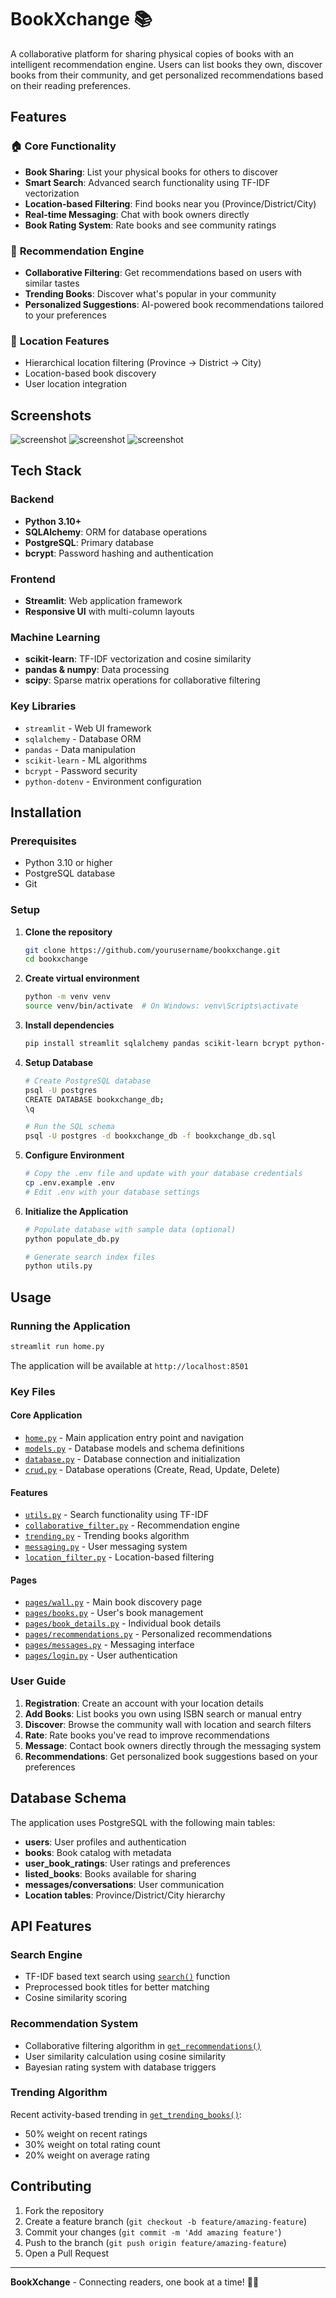 # BookXchange 📚

A collaborative platform for sharing physical copies of books with an intelligent recommendation engine. Users can list books they own, discover books from their community, and get personalized recommendations based on their reading preferences.

## Features

### 🏠 **Core Functionality**
- **Book Sharing**: List your physical books for others to discover
- **Smart Search**: Advanced search functionality using TF-IDF vectorization
- **Location-based Filtering**: Find books near you (Province/District/City)
- **Real-time Messaging**: Chat with book owners directly
- **Book Rating System**: Rate books and see community ratings

### 🤖 **Recommendation Engine**
- **Collaborative Filtering**: Get recommendations based on users with similar tastes
- **Trending Books**: Discover what's popular in your community
- **Personalized Suggestions**: AI-powered book recommendations tailored to your preferences

### 📍 **Location Features**
- Hierarchical location filtering (Province → District → City)
- Location-based book discovery
- User location integration

## Screenshots
![screenshot](screenshots/booxchange_1.png)
![screenshot](screenshots/booxchange_2.png)
![screenshot](screenshots/booxchange_3.png)
## Tech Stack

### **Backend**
- **Python 3.10+**
- **SQLAlchemy**: ORM for database operations
- **PostgreSQL**: Primary database
- **bcrypt**: Password hashing and authentication

### **Frontend**
- **Streamlit**: Web application framework
- **Responsive UI** with multi-column layouts

### **Machine Learning**
- **scikit-learn**: TF-IDF vectorization and cosine similarity
- **pandas & numpy**: Data processing
- **scipy**: Sparse matrix operations for collaborative filtering

### **Key Libraries**
- `streamlit` - Web UI framework
- `sqlalchemy` - Database ORM
- `pandas` - Data manipulation
- `scikit-learn` - ML algorithms
- `bcrypt` - Password security
- `python-dotenv` - Environment configuration

## Installation

### Prerequisites
- Python 3.10 or higher
- PostgreSQL database
- Git

### Setup

1. **Clone the repository**
   ```bash
   git clone https://github.com/yourusername/bookxchange.git
   cd bookxchange
   ```

2. **Create virtual environment**
   ```bash
   python -m venv venv
   source venv/bin/activate  # On Windows: venv\Scripts\activate
   ```

3. **Install dependencies**
   ```bash
   pip install streamlit sqlalchemy pandas scikit-learn bcrypt python-dotenv psycopg2-binary numpy scipy
   ```

4. **Setup Database**
   ```bash
   # Create PostgreSQL database
   psql -U postgres
   CREATE DATABASE bookxchange_db;
   \q
   
   # Run the SQL schema
   psql -U postgres -d bookxchange_db -f bookxchange_db.sql
   ```

5. **Configure Environment**
   ```bash
   # Copy the .env file and update with your database credentials
   cp .env.example .env
   # Edit .env with your database settings
   ```

6. **Initialize the Application**
   ```bash
   # Populate database with sample data (optional)
   python populate_db.py
   
   # Generate search index files
   python utils.py
   ```

## Usage

### Running the Application

```bash
streamlit run home.py
```

The application will be available at `http://localhost:8501`

### Key Files

#### **Core Application**
- [`home.py`](home.py) - Main application entry point and navigation
- [`models.py`](models.py) - Database models and schema definitions
- [`database.py`](database.py) - Database connection and initialization
- [`crud.py`](crud.py) - Database operations (Create, Read, Update, Delete)

#### **Features**
- [`utils.py`](utils.py) - Search functionality using TF-IDF
- [`collaborative_filter.py`](collaborative_filter.py) - Recommendation engine
- [`trending.py`](trending.py) - Trending books algorithm
- [`messaging.py`](messaging.py) - User messaging system
- [`location_filter.py`](location_filter.py) - Location-based filtering

#### **Pages**
- [`pages/wall.py`](pages/wall.py) - Main book discovery page
- [`pages/books.py`](pages/books.py) - User's book management
- [`pages/book_details.py`](pages/book_details.py) - Individual book details
- [`pages/recommendations.py`](pages/recommendations.py) - Personalized recommendations
- [`pages/messages.py`](pages/messages.py) - Messaging interface
- [`pages/login.py`](pages/login.py) - User authentication

### User Guide

1. **Registration**: Create an account with your location details
2. **Add Books**: List books you own using ISBN search or manual entry
3. **Discover**: Browse the community wall with location and search filters
4. **Rate**: Rate books you've read to improve recommendations
5. **Message**: Contact book owners directly through the messaging system
6. **Recommendations**: Get personalized book suggestions based on your preferences

## Database Schema

The application uses PostgreSQL with the following main tables:

- **users**: User profiles and authentication
- **books**: Book catalog with metadata
- **user_book_ratings**: User ratings and preferences
- **listed_books**: Books available for sharing
- **messages/conversations**: User communication
- **Location tables**: Province/District/City hierarchy

## API Features

### Search Engine
- TF-IDF based text search using [`search()`](utils.py) function
- Preprocessed book titles for better matching
- Cosine similarity scoring

### Recommendation System
- Collaborative filtering algorithm in [`get_recommendations()`](collaborative_filter.py)
- User similarity calculation using cosine similarity
- Bayesian rating system with database triggers

### Trending Algorithm
Recent activity-based trending in [`get_trending_books()`](trending.py):
- 50% weight on recent ratings
- 30% weight on total rating count  
- 20% weight on average rating

## Contributing

1. Fork the repository
2. Create a feature branch (`git checkout -b feature/amazing-feature`)
3. Commit your changes (`git commit -m 'Add amazing feature'`)
4. Push to the branch (`git push origin feature/amazing-feature`)
5. Open a Pull Request

---

**BookXchange** - Connecting readers, one book at a time! 📖✨
